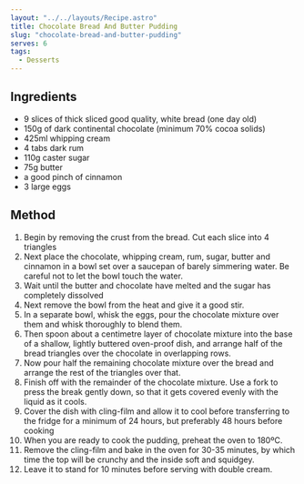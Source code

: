 ```yaml
---
layout: "../../layouts/Recipe.astro"
title: Chocolate Bread And Butter Pudding
slug: "chocolate-bread-and-butter-pudding"
serves: 6
tags:
  - Desserts
---
```


## Ingredients

- 9 slices of thick sliced good quality, white bread (one day old)
- 150g of dark continental chocolate (minimum 70% cocoa solids)
- 425ml whipping cream
- 4 tabs dark rum
- 110g caster sugar
- 75g butter
- a good pinch of cinnamon
- 3 large eggs

## Method

1. Begin by removing the crust from the bread. Cut each slice into 4 triangles
1. Next place the chocolate, whipping cream, rum, sugar, butter and cinnamon in a bowl set over a saucepan of barely simmering water. Be careful not to let the bowl touch the water.
1. Wait until the butter and chocolate have melted and the sugar has completely dissolved
1. Next remove the bowl from the heat and give it a good stir.
1. In a separate bowl, whisk the eggs, pour the chocolate mixture over them and whisk thoroughly to blend them.
1. Then spoon about a centimetre layer of chocolate mixture into the base of a shallow, lightly buttered oven-proof dish, and arrange half of the bread triangles over the chocolate in overlapping rows.
1. Now pour half the remaining chocolate mixture over the bread and arrange the rest of the triangles over that.
1. Finish off with the remainder of the chocolate mixture. Use a fork to press the break gently down, so that it gets covered evenly with the liquid as it cools.
1. Cover the dish with cling-film and allow it to cool before transferring to the fridge for a minimum of 24 hours, but preferably 48 hours before cooking
1. When you are ready to cook the pudding, preheat the oven to 180ºC.
1. Remove the cling-film and bake in the oven for 30-35 minutes, by which time the top will be crunchy and the inside soft and squidgey.
1. Leave it to stand for 10 minutes before serving with double cream.